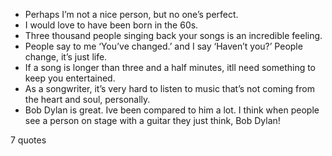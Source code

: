  - Perhaps I’m not a nice person, but no one’s perfect.
 - I would love to have been born in the 60s.
 - Three thousand people singing back your songs is an incredible feeling.
 - People say to me ‘You’ve changed.’ and I say ‘Haven’t you?’ People change, it’s just life.
 - If a song is longer than three and a half minutes, itll need something to keep you entertained.
 - As a songwriter, it’s very hard to listen to music that’s not coming from the heart and soul, personally.
 - Bob Dylan is great. Ive been compared to him a lot. I think when people see a person on stage with a guitar they just think, Bob Dylan!

7 quotes